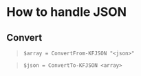 # How to handle JSON

## Convert
> `$array = ConvertFrom-KFJSON "<json>"`

> `$json = ConvertTo-KFJSON <array>`